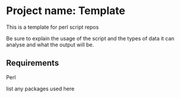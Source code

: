 Project name: Template
======================

This is a template for perl script repos

Be sure to explain the usage of the script and the types of data it can 
analyse and what the output will be.

Requirements
------------
Perl

list any packages used here

